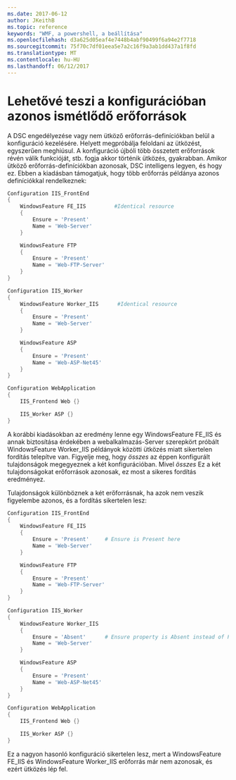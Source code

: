 ```yaml
---
ms.date: 2017-06-12
author: JKeithB
ms.topic: reference
keywords: "WMF, a powershell, a beállítása"
ms.openlocfilehash: d3a625d05eaf4e7448b4abf90499f6a94e2f7718
ms.sourcegitcommit: 75f70c7df01eea5e7a2c16f9a3ab1dd437a1f8fd
ms.translationtype: MT
ms.contentlocale: hu-HU
ms.lasthandoff: 06/12/2017
---
```

# <a name="allowing-for-identical-duplicate-resources-in-a-configuration"></a>Lehetővé teszi a konfigurációban azonos ismétlődő erőforrások

A DSC engedélyezése vagy nem ütköző erőforrás-definíciókban belül a konfiguráció kezelésére. Helyett megpróbálja feloldani az ütközést, egyszerűen meghiúsul. A konfiguráció újbóli több összetett erőforrások révén válik funkcióját, stb. fogja akkor történik ütközés, gyakrabban. Amikor ütköző erőforrás-definíciókban azonosak, DSC intelligens legyen, és hogy ez. Ebben a kiadásban támogatjuk, hogy több erőforrás példánya azonos definíciókkal rendelkeznek:

```powershell
Configuration IIS_FrontEnd
{
    WindowsFeature FE_IIS         #Identical resource
    {
        Ensure = 'Present'
        Name = 'Web-Server'
    }

    WindowsFeature FTP
    {
        Ensure = 'Present'
        Name = 'Web-FTP-Server'
    }
}

Configuration IIS_Worker
{
    WindowsFeature Worker_IIS      #Identical resource
    {
        Ensure = 'Present'
        Name = 'Web-Server'
    }

    WindowsFeature ASP
    {
        Ensure = 'Present'
        Name = 'Web-ASP-Net45'
    }
}

Configuration WebApplication
{
    IIS_Frontend Web {}

    IIS_Worker ASP {}
}
```

A korábbi kiadásokban az eredmény lenne egy WindowsFeature FE_IIS és annak biztosítása érdekében a webalkalmazás-Server szerepkört próbált WindowsFeature Worker_IIS példányok közötti ütközés miatt sikertelen fordítás telepítve van. Figyelje meg, hogy *összes* az éppen konfigurált tulajdonságok megegyeznek a két konfigurációban. Mivel *összes* Ez a két tulajdonságokat erőforrások azonosak, ez most a sikeres fordítás eredményez. 

Tulajdonságok különböznek a két erőforrásnak, ha azok nem veszik figyelembe azonos, és a fordítás sikertelen lesz:

```powershell
Configuration IIS_FrontEnd
{
    WindowsFeature FE_IIS
    {
        Ensure = 'Present'     # Ensure is Present here
        Name = 'Web-Server'
    }

    WindowsFeature FTP
    {
        Ensure = 'Present'
        Name = 'Web-FTP-Server'
    }
}

Configuration IIS_Worker
{
    WindowsFeature Worker_IIS
    {
        Ensure = 'Absent'      # Ensure property is Absent instead of Present
        Name = 'Web-Server'
    }

    WindowsFeature ASP
    {
        Ensure = 'Present'
        Name = 'Web-ASP-Net45'
    }
}

Configuration WebApplication
{
    IIS_Frontend Web {}

    IIS_Worker ASP {}
}
```

Ez a nagyon hasonló konfiguráció sikertelen lesz, mert a WindowsFeature FE_IIS és WindowsFeature Worker_IIS erőforrás már nem azonosak, és ezért ütközés lép fel.

